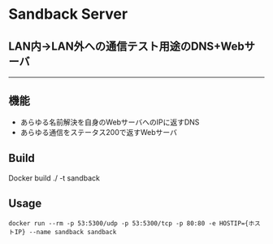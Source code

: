 # Sandback Server

## LAN内→LAN外への通信テスト用途のDNS+Webサーバ

---

## 機能

* あらゆる名前解決を自身のWebサーバへのIPに返すDNS
* あらゆる通信をステータス200で返すWebサーバ

## Build

Docker build ./ -t sandback

## Usage

```
docker run --rm -p 53:5300/udp -p 53:5300/tcp -p 80:80 -e HOSTIP={ホストIP} --name sandback sandback
```
